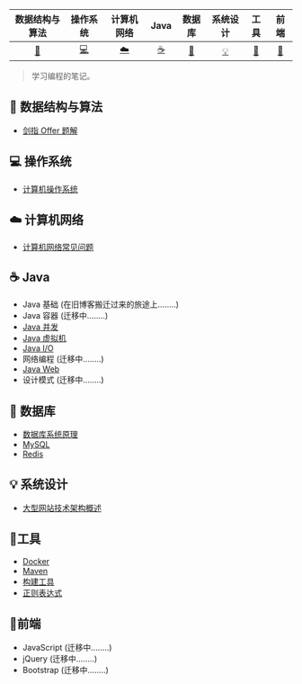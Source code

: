 |           数据结构与算法           |  操作系统  | 计算机网络 |   Java   |    数据库     | 系统设计 |   工具   |   前端   |
| :--------------------------------: | :--------: | :--------: | :------: | :-----------: | :------: | :------: | :------: |
| [:rocket:](#rocket-数据结构与算法) | [:computer:](#computer-操作系统) |  [:cloud:](#cloud-计算机网络)   | [:coffee:](#coffee-Java) | [:floppy_disk:](#floppy_disk-数据库) |  [:bulb:](#bulb-系统设计)  | [:hammer:](#hammer-工具) | [:art:](#art-前端)​ |

>   学习编程的笔记。

## :rocket: ​数据结构与算法

- [剑指 Offer 题解](https://github.com/CyC2018/CS-Notes/blob/master/docs/notes/剑指%20offer%20题解.md)  

## :computer: 操作系统

- [计算机操作系统](https://github.com/CyC2018/CS-Notes/blob/master/docs/notes/计算机操作系统.md)  

## :cloud: 计算机网络 

-   [计算机网络常见问题](./计算机网络/计算机网络常见问题.md)

## :coffee: Java

- Java 基础 (在旧博客搬迁过来的旅途上........)
- Java 容器 (迁移中........)
- [Java 并发](./Java/3.Java%20并发/readme.md)
- [Java 虚拟机](./Java/Java%20虚拟机/readme.md)
- [Java I/O](https://github.com/CyC2018/CS-Notes/blob/master/docs/notes/Java%20IO.md)
- 网络编程 (迁移中........)
- [Java Web](./Java/7.Java%20Web/readme.md)
- 设计模式 (迁移中........)

## :floppy_disk: 数据库 

-   [数据库系统原理](https://github.com/CyC2018/CS-Notes/blob/master/docs/notes/数据库系统原理.md)
-   [MySQL](./数据库/MySQL/readme.md)
-   [Redis](./数据库/Redis/1.Redis基础.md)

## :bulb: 系统设计 

- [大型网站技术架构概述](,/系统设计/大型网站架构概述.md)

## :hammer: ​工具 

- [Docker](./工具/Docker/1.Docker基本使用.md)
- [Maven](./工具/Maven/Maven.md)
- [构建工具](https://github.com/CyC2018/CS-Notes/blob/master/docs/notes/构建工具.md)
- [正则表达式](https://github.com/CyC2018/CS-Notes)

## :art:前端

-   JavaScript (迁移中........)
-   jQuery (迁移中........)
-   Bootstrap (迁移中........)